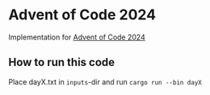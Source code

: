 # Advent of Code 2024
Implementation for [Advent of Code 2024](https://adventofcode.com/2024)

## How to run this code
Place dayX.txt in `inputs`-dir and run
```cargo run --bin dayX```
